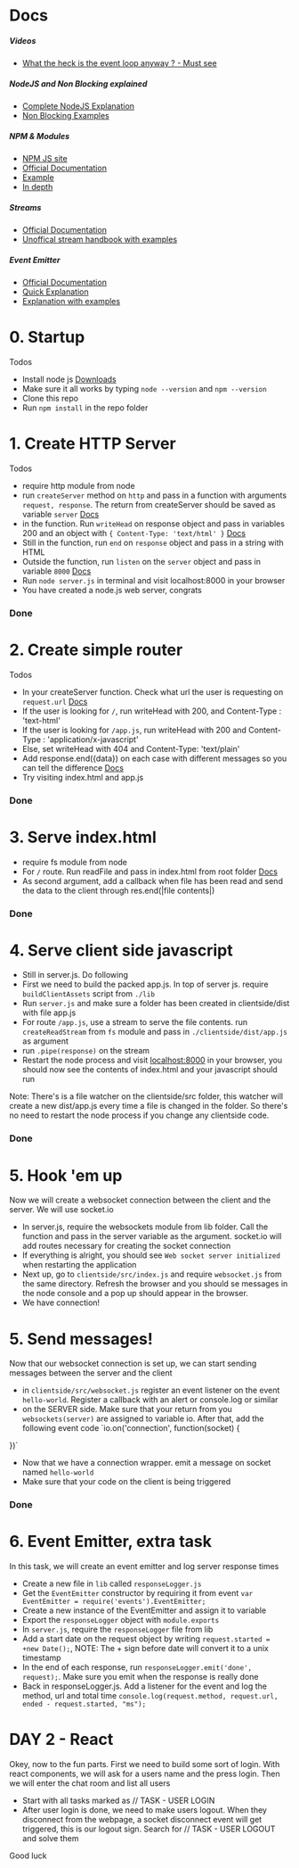 # Docs

##### Videos
+ [What the heck is the event loop anyway ? - Must see](https://www.youtube.com/watch?v=8aGhZQkoFbQ)

##### NodeJS and Non Blocking explained
+ [Complete NodeJS  Explanation](https://openclassrooms.com/courses/ultra-fast-applications-using-node-js/node-js-what-is-it-for-exactly)
+ [Non Blocking Examples](http://hueniverse.com/2011/06/29/the-style-of-non-blocking/)


##### NPM & Modules
+ [NPM JS site](http://www.npmjs.com)
+ [Official Documentation](https://nodejs.org/api/modules.html)
+ [Example](http://openmymind.net/2012/2/3/Node-Require-and-Exports/)
+ [In depth](http://fredkschott.com/post/2014/06/require-and-the-module-system/)

##### Streams
+ [Official Documentation](https://nodejs.org/api/stream.html)
+ [Unoffical stream handbook with examples](https://github.com/substack/stream-handbook)

##### Event Emitter
+ [Official Documentation](https://nodejs.org/api/events.html#events_class_events_eventemitter)
+ [Quick Explanation](https://codeforgeek.com/2014/11/eventemitter-node-js/)
+ [Explanation with examples](http://code.tutsplus.com/tutorials/using-nodes-event-module--net-35941)

# 0. Startup

Todos
+ Install node js [Downloads](https://nodejs.org/download/)
+ Make sure it all works by typing `node --version` and `npm --version`
+ Clone this repo
+ Run `npm install` in the repo folder

# 1. Create HTTP Server

Todos
+ require http module from node
+ run `createServer` method on `http` and pass in a function with arguments `request, response`. The return from createServer should be saved as variable `server` [Docs](https://nodejs.org/api/http.html#http_http_createserver_requestlistener)
+ in the function. Run `writeHead` on response object and pass in variables 200 and an object with `{ Content-Type: 'text/html' }` [Docs](https://nodejs.org/api/http.html#http_response_writehead_statuscode_statusmessage_headers)
+ Still in the function, run `end` on `response` object and pass in a string with HTML
+ Outside the function, run `listen` on the `server` object and pass in variable `8000` [Docs](https://nodejs.org/api/http.html#http_server_listen_port_hostname_backlog_callback)
+ Run `node server.js` in terminal and visit localhost:8000 in your browser
+ You have created a node.js web server, congrats

### Done


# 2. Create simple router

Todos
+ In your createServer function. Check what url the user is requesting on `request.url` [Docs](https://nodejs.org/api/http.html#http_message_url)
+ If the user is looking for `/`, run writeHead with 200, and Content-Type : 'text-html'
+ If the user is looking for `/app.js`, run writeHead with 200 and Content-Type : 'application/x-javascript'
+ Else, set writeHead with 404 and Content-Type: 'text/plain'
+ Add response.end({data}) on each case with different messages so you can tell the difference [Docs](https://nodejs.org/api/http.html#http_response_end_data_encoding_callback)
+ Try visiting index.html and app.js

### Done

# 3. Serve index.html
+ require fs module from node
+ For `/` route. Run readFile and pass in index.html from root folder [Docs](https://nodejs.org/api/fs.html#fs_fs_readfile_filename_options_callback)
+ As second argument, add a callback when file has been read and send the data to the client through res.end(|file contents|)

### Done

# 4. Serve client side javascript
+ Still in server.js. Do following
+ First we need to build the packed app.js. In top of server js. require `buildClientAssets` script from `./lib`
+ Run `server.js` and make sure a folder has been created in clientside/dist with file app.js
+ For route `/app.js`, use a stream to serve the file contents. run `createReadStream` from `fs` module and pass in `./clientside/dist/app.js` as argument
+ run `.pipe(response)` on the stream
+ Restart the node process and visit [localhost:8000](localhost:8000) in your browser, you should now see the contents of index.html and your javascript should run

Note: There's is a file watcher on the clientside/src folder, this watcher will create a new dist/app.js every time a file is changed in the folder. So there's no need to restart the node process if you change any clientside code.

### Done

# 5. Hook 'em up

Now we will create a websocket connection between the client and the server. We will use socket.io

+ In server.js, require the websockets module from lib folder. Call the function and pass in the server variable as the argument. socket.io will add routes necessary for creating the socket connection
+ If everything is alright, you should see `Web socket server initialized` when restarting the application
+ Next up, go to `clientside/src/index.js` and require `websocket.js` from the same directory. Refresh the browser and you should se messages in the node console and a pop up should appear in the browser.
+ We have connection!

# 5. Send messages!

Now that our websocket connection is set up, we can start sending messages between the server and the client

+ in `clientside/src/websocket.js` register an event listener on the event `hello-world`. Register a callback with an alert or console.log or similar
+ on the SERVER side. Make sure that your return from you `websockets(server)` are assigned to variable io. After that, add the following event code
`io.on('connection', function(socket) {

})`
+ Now that we have a connection wrapper. emit a message on socket named `hello-world`
+ Make sure that your code on the client is being triggered


### Done

# 6. Event Emitter, extra task

In this task, we will create an event emitter and log server response times
+ Create a new file in `lib` called `responseLogger.js`
+ Get the `EventEmitter` constructor by requiring it from event `var EventEmitter = require('events').EventEmitter;`
+ Create a new instance of the EventEmitter and assign it to variable
+ Export the `responseLogger` object with `module.exports`
+ In `server.js`, require the `responseLogger` file from lib
+ Add a start date on the request object by writing `request.started = +new Date();`, NOTE: The + sign before date will convert it to a unix timestamp
+ In the end of each response, run `responseLogger.emit('done', request);`. Make sure you emit when the response is really done
+ Back in responseLogger.js. Add a listener for the event and log the method, url and total time `console.log(request.method, request.url, ended - request.started, "ms");`

# DAY 2 - React

Okey, now to the fun parts. First we need to build some sort of login. With react components, we will ask for a users name and the press login. Then we will enter the chat room and list all users

+ Start with all tasks marked as // TASK - USER LOGIN
+ After user login is done, we need to make users logout. When they disconnect from the webpage, a socket disconnect event will get triggered, this is our logout sign. Search for // TASK - USER LOGOUT and solve them

Good luck
